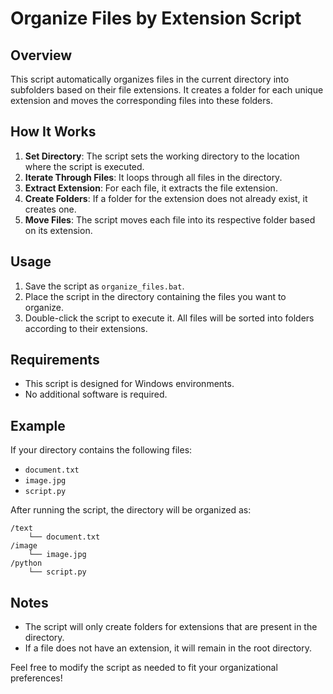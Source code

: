 # Organize Files by Extension Script

## Overview
This script automatically organizes files in the current directory into subfolders based on their file extensions. It creates a folder for each unique extension and moves the corresponding files into these folders.

## How It Works
1. **Set Directory**: The script sets the working directory to the location where the script is executed.
2. **Iterate Through Files**: It loops through all files in the directory.
3. **Extract Extension**: For each file, it extracts the file extension.
4. **Create Folders**: If a folder for the extension does not already exist, it creates one.
5. **Move Files**: The script moves each file into its respective folder based on its extension.

## Usage
1. Save the script as `organize_files.bat`.
2. Place the script in the directory containing the files you want to organize.
3. Double-click the script to execute it. All files will be sorted into folders according to their extensions.

## Requirements
- This script is designed for Windows environments.
- No additional software is required.

## Example
If your directory contains the following files:
- `document.txt`
- `image.jpg`
- `script.py`

After running the script, the directory will be organized as:
```
/text
    └── document.txt
/image
    └── image.jpg
/python
    └── script.py
```

## Notes
- The script will only create folders for extensions that are present in the directory.
- If a file does not have an extension, it will remain in the root directory.

Feel free to modify the script as needed to fit your organizational preferences!